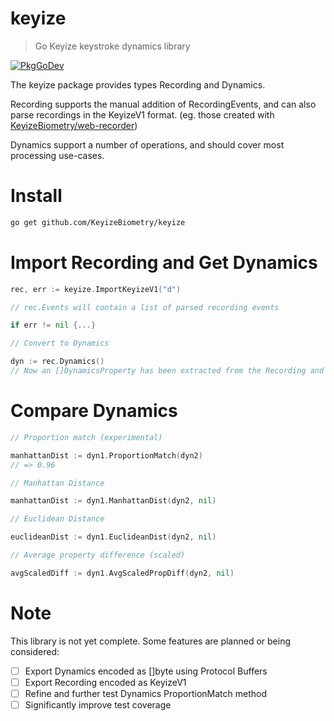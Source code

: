 # keyize
> Go Keyize keystroke dynamics library

[![PkgGoDev](https://pkg.go.dev/badge/github.com/KeyizeBiometry/keyize)](https://pkg.go.dev/github.com/KeyizeBiometry/keyize)

The keyize package provides types Recording and Dynamics.

Recording supports the manual addition of RecordingEvents, and can also parse recordings in the KeyizeV1 format. (eg. those created with [KeyizeBiometry/web-recorder](https://github.com/KeyizeBiometry/web-recorder))

Dynamics support a number of operations, and should cover most processing use-cases.

# Install

```sh
go get github.com/KeyizeBiometry/keyize
```

# Import Recording and Get Dynamics

```go
rec, err := keyize.ImportKeyizeV1("d")

// rec.Events will contain a list of parsed recording events

if err != nil {...}

// Convert to Dynamics

dyn := rec.Dynamics()
// Now an []DynamicsProperty has been extracted from the Recording and a Dynamics has been created
```

# Compare Dynamics

```go
// Proportion match (experimental)

manhattanDist := dyn1.ProportionMatch(dyn2)
// => 0.96

// Manhattan Distance

manhattanDist := dyn1.ManhattanDist(dyn2, nil)

// Euclidean Distance

euclideanDist := dyn1.EuclideanDist(dyn2, nil)

// Average property difference (scaled)

avgScaledDiff := dyn1.AvgScaledPropDiff(dyn2, nil)
```

# Note

This library is not yet complete. Some features are planned or being considered:
- [ ] Export Dynamics encoded as []byte using Protocol Buffers
- [ ] Export Recording encoded as KeyizeV1
- [ ] Refine and further test Dynamics ProportionMatch method
- [ ] Significantly improve test coverage
